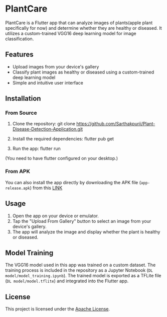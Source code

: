 # PlantCare

PlantCare is a Flutter app that can analyze images of plants(apple plant specifically for now) and determine whether they are healthy or diseased. It utilizes a custom-trained VGG16 deep learning model for image classification.

## Features

- Upload images from your device's gallery
- Classify plant images as healthy or diseased using a custom-trained deep learning model
- Simple and intuitive user interface

## Installation

### From Source

1. Clone the repository:
git clone https://github.com/Sarthakpurii/Plant-Disease-Detection-Application.git


2. Install the required dependencies:
flutter pub get


3. Run the app:
flutter run

(You need to have flutter configured on your desktop.)

### From APK

You can also install the app directly by downloading the APK file (`app-release.apk`) from this [LINK](https://www.dropbox.com/scl/fi/j1uf2pm54tlww40j586sq/app-release.apk?rlkey=yw5gtkqx6zkaqa8p7ia68ycme&st=7ziyf5lf&dl=0)

## Usage

1. Open the app on your device or emulator.
2. Tap the "Upload From Gallery" button to select an image from your device's gallery.
3. The app will analyze the image and display whether the plant is healthy or diseased.

## Model Training

The VGG16 model used in this app was trained on a custom dataset. The training process is included in the repository as a Jupyter Notebook (`DL model/model_training.ipynb`). The trained model is exported as a TFLite file (`DL model/model.tflite`) and integrated into the Flutter app.

## License

This project is licensed under the [Apache License](LICENSE).
